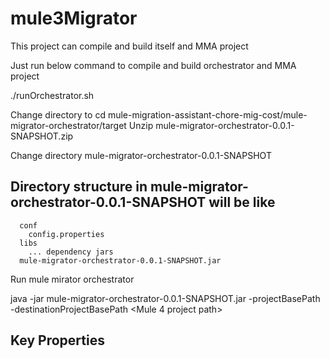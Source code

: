 # mule3Migrator

This project can compile and build itself and MMA project

Just run below command to compile and build orchestrator and MMA project

  ./runOrchestrator.sh
  
 Change directory to
  cd mule-migration-assistant-chore-mig-cost/mule-migrator-orchestrator/target
 Unzip mule-migrator-orchestrator-0.0.1-SNAPSHOT.zip
 
 Change directory mule-migrator-orchestrator-0.0.1-SNAPSHOT 
 ## Directory structure in mule-migrator-orchestrator-0.0.1-SNAPSHOT will be like 
      conf
        config.properties
      libs
        ... dependency jars
      mule-migrator-orchestrator-0.0.1-SNAPSHOT.jar
    
 

Run  mule mirator orchestrator

  java -jar mule-migrator-orchestrator-0.0.1-SNAPSHOT.jar -projectBasePath <Mule3Project path> -destinationProjectBasePath <Mule 4 project path>
  
  
## Key Properties
  
  
  
  
